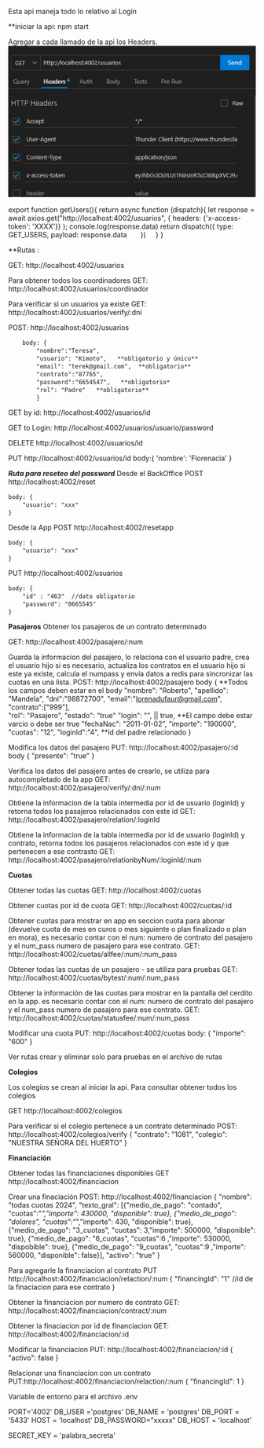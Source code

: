 Esta api maneja todo lo relativo al Login


**iniciar la api: npm start


Agregar a cada llamado de la api los Headers. 
![Alt text](image.png)

export function getUsers(){
    return async function (dispatch){
        let response = await axios.get("http://localhost:4002/usuarios", {
            headers: {'x-access-token': 'XXXX'}} );
        console.log(response.data)
        return dispatch({
            type: GET_USERS,
            payload: response.data
        })
    }
}


**Rutas :


GET: http://localhost:4002/usuarios 


Para obtener todos los coordinadores
GET: http://localhost:4002/usuarios/coordinador


Para verificar si un usuarios ya existe 
GET: http://localhost:4002/usuarios/verify/:dni


POST: http://localhost:4002/usuarios 


        body: {
            "nombre":"Teresa",
            "usuario": "Kimoto",   **obligatorio y único**
            "email": "terek@gmail.com",  **obligatorio**
            "contrato":"87765",
            "password":"6654547",   **obligatorio*
            "rol": "Padre"   **obligatorio**
            }


GET by id: http://localhost:4002/usuarios/id


GET to Login: http://localhost:4002/usuarios/usuario/password

DELETE http://localhost:4002/usuarios/id

PUT http://localhost:4002/usuarios/id
    body:{
        'nombre': 'Florenacia'
    }


***Ruta para reseteo del password***
Desde el BackOffice
POST http://localhost:4002/reset

    body: { 
        "usuario": "xxx"
    }

Desde la App
POST http://localhost:4002/resetapp

    body: { 
        "usuario": "xxx"
    }

PUT http://localhost:4002/usuarios

    body: { 
        "id" : "463"  //dato obligatorio
        "password": "8665545"
    }


**Pasajeros**
Obtener los pasajeros de un contrato determinado

GET: http://localhost:4002/pasajero/:num

Guarda la informacion del pasajero, lo relaciona con el usuario padre, crea el usuario hijo si es necesario, actualiza los contratos en el usuario hijo si este ya existe, calcula el numpass y envía datos a redis para sincronizar las cuotas en una lista.
POST: http://localhost:4002/pasajero
    body {  **Todos los campos deben estar en el body
  "nombre": "Roberto",
  "apellido": "Mandela",
  "dni":"98872700", 
  "email":"lorenadufaur@gmail.com",
  "contrato":["999"],   
  "rol": "Pasajero",
  "estado": "true"
  "login": "", || true, **El campo debe estar varcio o debe ser true
  "fechaNac": "2011-01-02",
  "importe": "190000",
  "cuotas": "12",
  "loginId":"4",   **id del padre relacionado
    }

Modifica los datos del pasajero
PUT: http://localhost:4002/pasajero/:id   
    body {
        "presente": "true"
    }

Verifica los datos del pasajero antes de crearlo, se utiliza para autocompletado de la app
GET: http://localhost:4002/pasajero/verify/:dni/:num
    

Obtiene la informacion de la tabla intermedia por id de usuario (loginId) y retorna todos los pasajeros relacionados con este id
GET: http://localhost:4002/pasajero/relation/:loginId


Obtiene la informacion de la tabla intermedia por id de usuario (loginId) y contrato, retorna todos los pasajeros relacionados con este id y que pertenecen a ese contrasto
GET: http://localhost:4002/pasajero/relationbyNum/:loginId/:num


**Cuotas**

Obtener todas las cuotas
GET: http://localhost:4002/cuotas


Obtener cuotas por id de cuota
GET: http://localhost:4002/cuotas/:id


Obtener cuotas para mostrar en app en seccion cuota para abonar (devuelve cuota de mes en curos o mes siguiente o plan finalizado o plan en mora), es necesario contar con el num: numero de contrato del pasajero y el num_pass numero de pasajero para ese contrato. 
GET: http://localhost:4002/cuotas/allfee/:num/:num_pass


Obtener todas las cuotas de un pasajero - se utiliza para pruebas
GET: http://localhost:4002/cuotas/bytest/:num/:num_pass

Obtener la información de las cuotas para mostrar en la pantalla del cerdito en la app. es necesario contar con el num: numero de contrato del pasajero y el num_pass numero de pasajero para ese contrato. 
GET: http://localhost:4002/cuotas/statusfee/:num/:num_pass


Modificar una cuota
PUT: http://localhost:4002/cuotas
body: {
    "importe": "600"
}

Ver rutas crear y eliminar solo para pruebas en el archivo de rutas

**Colegios**

Los colegios se crean al iniciar la api.
Para consultar obtener todos los colegios

GET http://localhost:4002/colegios


Para verificar si el colegio pertenece a un contrato determinado
POST: http://localhost:4002/colegios/verify
{
  "contrato": "1081",
  "colegio": "NUESTRA SEÑORA DEL HUERTO"
}

**Financiación**

Obtener todas las financiaciones disponibles
GET http://localhost:4002/financiacion


Crear una finaciación
POST: http://localhost:4002/financiacion
{
  "nombre": "todas cuotas 2024",
  "texto_gral": [{"medio_de_pago": "contado", "cuotas":"*","importe": 430000, "disponible": true}, {"medio_de_pago": "dolares", "cuotas":"*","importe": 430, "disponible": true}, {"medio_de_pago": "3_cuotas", "cuotas": 3,"importe": 500000, "disponible": true}, {"medio_de_pago": "6_cuotas", "cuotas":6 ,"importe": 530000, "dispobible": true}, {"medio_de_pago": "9_cuotas", "cuotas":9 ,"importe": 560000, "disponible": false}],
  "activo": "true"
}


Para agregarle la financiacion al contrato
PUT http://localhost:4002/financiacion/relaction/:num
{
    "financingId": "1" //id de la finaciacion para ese contrato
}


Obtener la financiacion por numero de contrato
GET: http://localhost:4002/financiacion/contract/:num


Obtener la finaciacion por id de financiacion
GET: http://localhost:4002/financiacion/:id


Modificar la financiacion
PUT: http://localhost:4002/financiacion/:id
{
    "activo": false
}


Relacionar una financiacion con un contrato 
PUT:http://localhost:4002/financiacion/relaction/:num
{
  "financingId": 1
}

Variable de entorno para el archivo .env


PORT='4002'
DB_USER ='postgres'
DB_NAME = 'postgres'
DB_PORT = '5433'
HOST = 'localhost'
DB_PASSWORD="xxxxx"
DB_HOST = 'localhost'

SECRET_KEY = 'palabra_secreta'

